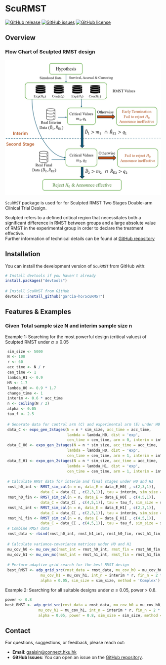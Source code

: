 # ScuRMST

[![GitHub release](https://img.shields.io/github/release/garcia-ho/ScuRMST.svg)](https://github.com/garcia-ho/ScuRMST/releases)
[![GitHub issues](https://img.shields.io/github/issues/garcia-ho/ScuRMST.svg)](https://github.com/garcia-ho/ScuRMST/issues)
[![GitHub license](https://img.shields.io/github/license/garcia-ho/ScuRMST.svg)](https://github.com/garcia-ho/ScuRMST/blob/master/LICENSE)

## Overview

### Flow Chart of Sculpted RMST design
![Flow chart](man/figures/Flow_chart.jpg) 

`ScuRMST` package is used for for Sculpted RMST Two Stages Double-arm Clinical Trial Design.  

Sculpted refers to a defined critical region that necessitates both a significant difference in RMST between groups and a large absolute value of RMST in the experimental group in order to declare the treatment effective.  
Further information of technical details can be found at [GitHub repository](https://github.com/garcia-ho/RMST_Code.git)

## Installation

You can install the development version of `ScuRMST` from GitHub with:

```r
# Install devtools if you haven't already
install.packages("devtools")

# Install ScuRMST from GitHub
devtools::install_github("garcia-ho/ScuRMST")
```

## Features & Examples

### Given Total sample size N and interim sample size n

Example 1: Searching for the most powerful design (critical values) of Sculpted RMST under $\alpha \leq 0.05$

```r
 sim_size <- 5000 
 N <- 100
 r <- 60
 acc_time <- N / r
 cen_time <- 1
 lambda_H1 <- 0.9
 HR <- 1.7
 lambda_H0 <- 0.9 * 1.7
 change_time <- 1
 interim <- 0.6 * acc_time
 n <- ceiling(N / 2)
 alpha <- 0.05
 tau_f <- 2.5
 
 # Generate data for control arm (C) and experimental arm (E) under H0 and H1
 data_C <- expo_gen_2stages(N = n * sim_size, acc_time = acc_time, 
                            lambda = lambda_H0, dist = 'exp', 
                            cen_time = cen_time, arm = 0, interim = interim)
 data_E_H0 <- expo_gen_2stages(N = n * sim_size, acc_time = acc_time, 
                            lambda = lambda_H0, dist = 'exp',
                            cen_time = cen_time, arm = 1, interim = interim)
 data_E_H1 <- expo_gen_2stages(N = n * sim_size, acc_time = acc_time, 
                            lambda = lambda_H1, dist = 'exp', 
                            cen_time = cen_time, arm = 1, interim = interim)

 # Calculate RMST data for interim and final stages under H0 and H1
 rmst_h0_int <- RMST_sim_cal(n = n, data_E = data_E_H0[ , c(2,3,1)], 
                data_C = data_C[ , c(2,3,1)], tau = interim, sim_size = sim_size)
 rmst_h0_fin <- RMST_sim_cal(n = n, data_E = data_E_H0[ , c(4,5,1)], 
                data_C = data_C[ , c(4,5,1)], tau = tau_f, sim_size = sim_size)
 rmst_h1_int <- RMST_sim_cal(n = n, data_E = data_E_H1[ , c(2,3,1)], 
                data_C = data_C[ , c(2,3,1)], tau = interim, sim_size = sim_size)
 rmst_h1_fin <- RMST_sim_cal(n = n, data_E = data_E_H1[ , c(4,5,1)], 
                data_C = data_C[ , c(4,5,1)], tau = tau_f, sim_size = sim_size)
 # Combine RMST data
 rmst_data <- rbind(rmst_h0_int, rmst_h1_int, rmst_h0_fin, rmst_h1_fin)

 # Calculate variance-covariance matrices under H0 and H1
 mu_cov_h0 <- mu_cov_mc(rmst_int = rmst_h0_int, rmst_fin = rmst_h0_fin, sim_size = sim_size)
 mu_cov_h1 <- mu_cov_mc(rmst_int = rmst_h1_int, rmst_fin = rmst_h1_fin, sim_size = sim_size)

 # Perform adaptive grid search for the best RMST design
 best_RMST <- adp_grid_src(rmst_data = rmst_data, mu_cov_h0 = mu_cov_h0, 
                mu_cov_h1 = mu_cov_h1, int_n = interim * r, fin_n = 2 * n, 
                alpha = 0.05, sim_size = sim_size, method = 'Complex')
```

Example 2: Searching for all suitable designs under $\alpha \leq 0.05$, power > 0.8.  

 ```r
 power <- 0.8
 best_RMST <- adp_grid_src(rmst_data = rmst_data, mu_cov_h0 = mu_cov_h0, 
                mu_cov_h1 = mu_cov_h1, int_n = interim * r, fin_n = 2 * n, 
                alpha = 0.05, power = 0.8, sim_size = sim_size, method = 'Complex')
```



## Contact
For questions, suggestions, or feedback, please reach out:

- **Email**: [gaaisin@connect.hku.hk](gaaisin@connect.hku.hk)
- **GitHub Issues**: You can open an issue on the [GitHub repository](https://github.com/garcia-ho/ScuRMST/issues).

